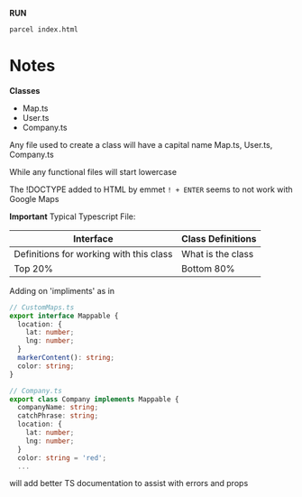 **RUN**
```bash
parcel index.html
```



# Notes
**Classes**
* Map.ts
* User.ts
* Company.ts

Any file used to create a class will have a capital name
Map.ts, User.ts, Company.ts

While any functional files will start lowercase

The !DOCTYPE added to HTML by emmet ```! + ENTER``` seems to not work with Google Maps

**Important**
Typical Typescript File:

|Interface                                         | Class Definitions  |
|--------------------------------------------------|--------------------|
| Definitions for working with this class          | What is the class  |
| Top 20%                                          | Bottom 80%         |


Adding on 'impliments' as in
```typescript
// CustomMaps.ts
export interface Mappable {
  location: {
    lat: number;
    lng: number;
  }
  markerContent(): string;
  color: string;
}

// Company.ts
export class Company implements Mappable {
  companyName: string;
  catchPhrase: string;
  location: {
    lat: number;
    lng: number;
  }
  color: string = 'red';
  ...
```
will add better TS documentation to assist with errors and props